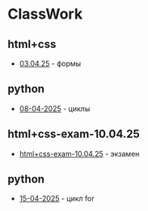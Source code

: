 # ClassWork
## html+css
- [03.04.25](html+css/03.04.25/) - формы

## python
- [08-04-2025](python/08-04-2025/) - циклы

## html+css-exam-10.04.25
- [html+css-exam-10.04.25](/html+css-exam-10.04.25/) - экзамен

## python
- [15-04-2025](puthon/15-04-2025/) - цикл for